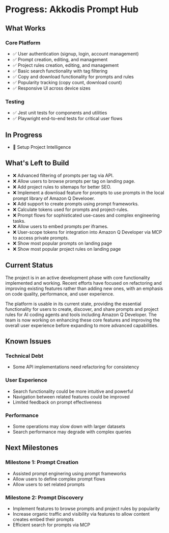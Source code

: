 # Progress: Akkodis Prompt Hub

## What Works

### Core Platform

- ✅ User authentication (signup, login, account management)
- ✅ Prompt creation, editing, and management
- ✅ Project rules creation, editing, and management
- ✅ Basic search functionality with tag filtering
- ✅ Copy and download functionality for prompts and rules
- ✅ Popularity tracking (copy count, download count)
- ✅ Responsive UI across device sizes

### Testing

- ✅ Jest unit tests for components and utilities
- ✅ Playwright end-to-end tests for critical user flows

## In Progress

- 🔄 Setup Project Intelligence

## What's Left to Build

- ❌ Advanced filtering of prompts per tag via API.
- ❌ Allow users to browse prompts per tag on landing page.
- ❌ Add project rules to sitemaps for better SEO.
- ❌ Implement a download feature for prompts to use prompts in the local prompt library of Amazon Q Develooer.
- ❌ Add support to create prompts using prompt frameworks.
- ❌ Calculate tokens used for prompts and project-rules.
- ❌ Prompt flows for sophisticated use-cases and complex engineering tasks.
- ❌ Allow users to embed prompts per iframes.
- ❌ User-scope tokens for integration into Amazon Q Developer via MCP to access private prompts.
- ❌ Show most popular prompts on landing page
- ❌ Show most popular project rules on landing page

## Current Status

The project is in an active development phase with core functionality implemented and working. Recent efforts have focused on refactoring and improving existing features rather than adding new ones, with an emphasis on code quality, performance, and user experience.

The platform is usable in its current state, providing the essential functionality for users to create, discover, and share prompts and project rules for AI coding agents and tools including Amazon Q Developer. The team is now working on enhancing these core features and improving the overall user experience before expanding to more advanced capabilities.

## Known Issues

### Technical Debt

- Some API implementations need refactoring for consistency

### User Experience

- Search functionality could be more intuitive and powerful
- Navigation between related features could be improved
- Limited feedback on prompt effectiveness

### Performance

- Some operations may slow down with larger datasets
- Search performance may degrade with complex queries

## Next Milestones

### Milestone 1: Prompt Creation

- Assisted prompt enginering using prompt frameworks
- Allow users to define complex prompt flows
- Allow users to set related prompts

### Milestone 2: Prompt Discovery

- Implement features to browse prompts and project rules by popularity
- Increase organic traffic and visibility via features to allow content creates embed their prompts
- Efficient search for prompts via MCP
